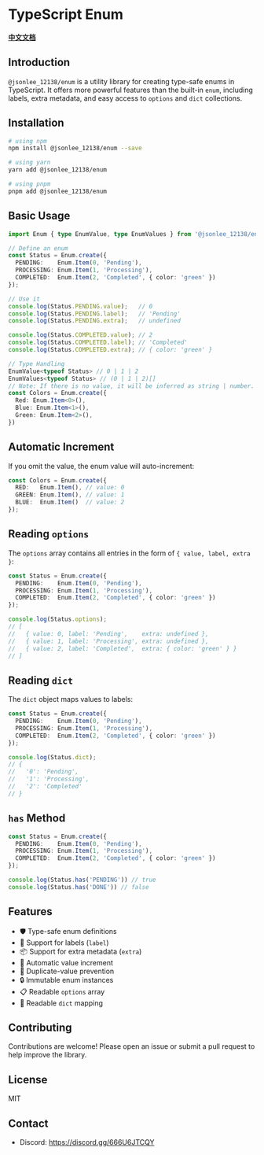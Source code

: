 # TypeScript Enum

**[中文文档](https://github.com/JsonLee12138/enum/blob/main/README.md)**

## Introduction

`@jsonlee_12138/enum` is a utility library for creating type-safe enums in TypeScript. It offers more powerful features than the built-in `enum`, including labels, extra metadata, and easy access to `options` and `dict` collections.

## Installation

```bash
# using npm
npm install @jsonlee_12138/enum --save

# using yarn
yarn add @jsonlee_12138/enum

# using pnpm
pnpm add @jsonlee_12138/enum
```

## Basic Usage

```typescript
import Enum { type EnumValue, type EnumValues } from '@jsonlee_12138/enum';

// Define an enum
const Status = Enum.create({
  PENDING:    Enum.Item(0, 'Pending'),
  PROCESSING: Enum.Item(1, 'Processing'),
  COMPLETED:  Enum.Item(2, 'Completed', { color: 'green' })
});

// Use it
console.log(Status.PENDING.value);   // 0
console.log(Status.PENDING.label);   // 'Pending'
console.log(Status.PENDING.extra);   // undefined

console.log(Status.COMPLETED.value); // 2
console.log(Status.COMPLETED.label); // 'Completed'
console.log(Status.COMPLETED.extra); // { color: 'green' }

// Type Handling
EnumValue<typeof Status> // 0 | 1 | 2
EnumValues<typeof Status> // (0 | 1 | 2)[]
// Note: If there is no value, it will be inferred as string | number. Therefore, it is best to add generics, as shown below
const Colors = Enum.create({
  Red: Enum.Item<0>(),
  Blue: Enum.Item<1>(),
  Green: Enum.Item<2>(),
})
```

## Automatic Increment

If you omit the value, the enum value will auto-increment:

```typescript
const Colors = Enum.create({
  RED:   Enum.Item(), // value: 0
  GREEN: Enum.Item(), // value: 1
  BLUE:  Enum.Item()  // value: 2
});
```

## Reading `options`

The `options` array contains all entries in the form of `{ value, label, extra }`:

```typescript
const Status = Enum.create({
  PENDING:    Enum.Item(0, 'Pending'),
  PROCESSING: Enum.Item(1, 'Processing'),
  COMPLETED:  Enum.Item(2, 'Completed', { color: 'green' })
});

console.log(Status.options);
// [
//   { value: 0, label: 'Pending',    extra: undefined },
//   { value: 1, label: 'Processing', extra: undefined },
//   { value: 2, label: 'Completed',  extra: { color: 'green' } }
// ]
```

## Reading `dict`

The `dict` object maps values to labels:

```typescript
const Status = Enum.create({
  PENDING:    Enum.Item(0, 'Pending'),
  PROCESSING: Enum.Item(1, 'Processing'),
  COMPLETED:  Enum.Item(2, 'Completed', { color: 'green' })
});

console.log(Status.dict);
// {
//   '0': 'Pending',
//   '1': 'Processing',
//   '2': 'Completed'
// }
```

## `has` Method

```typescript
const Status = Enum.create({
  PENDING:    Enum.Item(0, 'Pending'),
  PROCESSING: Enum.Item(1, 'Processing'),
  COMPLETED:  Enum.Item(2, 'Completed', { color: 'green' })
});

console.log(Status.has('PENDING')) // true
console.log(Status.has('DONE')) // false
```

## Features

- 🛡️ Type-safe enum definitions
- 📝 Support for labels (`label`)
- 📦 Support for extra metadata (`extra`)
- 🔢 Automatic value increment
- 🚫 Duplicate-value prevention
- 🔒 Immutable enum instances
- 📋 Readable `options` array
- 🔑 Readable `dict` mapping

## Contributing

Contributions are welcome! Please open an issue or submit a pull request to help improve the library.

## License

MIT

## Contact

- Discord: https://discord.gg/666U6JTCQY
